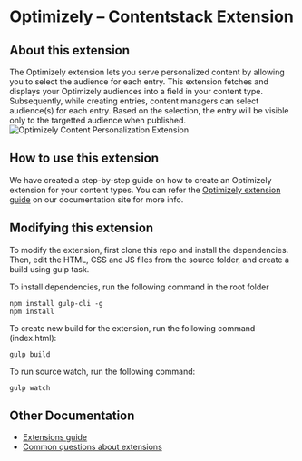 #  Optimizely – Contentstack Extension

##  About this extension

The Optimizely extension lets you serve personalized content by allowing you to select the audience for each entry. This extension fetches and displays your Optimizely audiences into a field in your content type. Subsequently, while creating entries, content managers can select audience(s) for each entry. Based on the selection, the entry will be visible only to the targetted audience when published.  
![Optimizely Content Personalization Extension](https://images.contentstack.io/v3/assets/bltf2fb14dd3176c6f6/blt07a6552c48ce5011/5bd31c0b76ba81625f90ccf4/download)
##  How to use this extension

We have created a step-by-step guide on how to create an Optimizely extension for your content types. You can refer the [Optimizely extension guide](https://www.contentstack.com/docs/guide/extensions/custom-fields/optimizely-extension-setup-guide) on our documentation site for more info.

## 	Modifying this extension

To modify the extension, first clone this repo and install the dependencies. Then, edit the HTML, CSS and JS files from the source folder, and create a build using gulp task.

To install dependencies, run the following command in the root folder

    npm install gulp-cli -g
    npm install

To create new build for the extension, run the following command (index.html):

    gulp build

To run source watch, run the following command:
```
gulp watch
```

##  Other Documentation

- [Extensions guide](http://www.contentstack.com/docs/guide/extensions)
- [Common questions about extensions](https://www.contentstack.com/docs/faqs#extensions)

